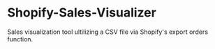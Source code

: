# Shopify-Sales-Visualizer

Sales visualization tool ultilizing a CSV file via Shopify's export orders function.
